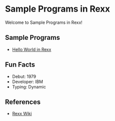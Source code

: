 # Sample Programs in Rexx

Welcome to Sample Programs in Rexx!

## Sample Programs

- [Hello World in Rexx](https://github.com/jrg94/sample-programs/issues/32)

## Fun Facts

- Debut: 1979
- Developer: IBM
- Typing: Dynamic

## References

- [Rexx Wiki](https://en.wikipedia.org/wiki/Rexx)
